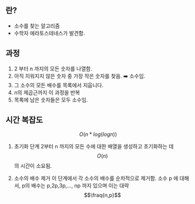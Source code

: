 
## 란?

* 소수를 찾는 알고리즘
* 수학자 에라토스테네스가 발견함.


## 과정

1. 2 부터 n 까지의 모든 숫자를 나열함.
2. 아직 지워지지 않은 숫자 중 가장 작은 숫자를 찾음. ➡️ 소수임.
3. 그 소수의 모든 배수를 목록에서 지웁니다.
4. n의 제곱근까지 이 과정을 반복
5. 목록에 남은 숫자들은 모두 소수임.

## 시간 복잡도

$$
O(n * log(log n))
$$

1. 초기화 단계
	2부터 n 까지의 모든 수에 대한 배열을 생성하고 초기화하는 데
	$$
	O(n)
	$$
	의 시간이 소요됨.

2. 소수의 배수 제거
	이 단계에서 각 소수의 배수를 순차적으로 제거함. 소수 p 에 대해서, p의 배수는 p,2p,3p,..., np 까지 있으며 이는 대략 $$\fraq{n,p}$$
	